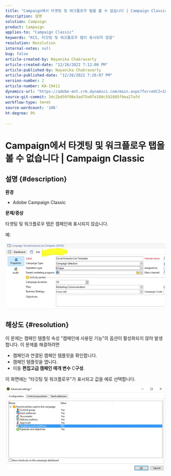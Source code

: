 ```yaml
---
title: "Campaign에서 타겟팅 및 워크플로우 탭을 볼 수 없습니다 | Campaign Classic"
description: 설명
solution: Campaign
product: Campaign
applies-to: "Campaign Classic"
keywords: "KCS, 타깃팅 및 워크플로우 탭이 표시되지 않음"
resolution: Resolution
internal-notes: null
bug: false
article-created-by: Nayanika Chakravarty
article-created-date: "12/26/2022 7:12:00 PM"
article-published-by: Nayanika Chakravarty
article-published-date: "12/26/2022 7:26:07 PM"
version-number: 2
article-number: KA-19411
dynamics-url: "https://adobe-ent.crm.dynamics.com/main.aspx?forceUCI=1&pagetype=entityrecord&etn=knowledgearticle&id=fbde4e26-5185-ed11-81ac-6045bd006b4b"
source-git-commit: 3dc2bd50f08e3ad75e07e180c592885f9ea27afd
workflow-type: tm+mt
source-wordcount: '106'
ht-degree: 9%

---
```


# Campaign에서 타겟팅 및 워크플로우 탭을 볼 수 없습니다 | Campaign Classic

## 설명 {#description}


<b>환경</b>

- Adobe Campaign Classic

<b>문제/증상</b>

타겟팅 및 워크플로우 탭은 캠페인에 표시되지 않습니다.

예:
<br><br>![](assets/___fcde4e26-5185-ed11-81ac-6045bd006b4b___.png)<br>

## 해상도 {#resolution}


이 문제는 캠페인 템플릿 속성 &quot;캠페인에 사용된 기능&quot;의 옵션이 활성화되지 않아 발생합니다. 이 문제를 해결하려면

- 캠페인과 연결된 캠페인 템플릿을 확인합니다.
- 캠페인 템플릿을 엽니다.
- 이동 <b>편집</b><b>고급 캠페인 매개 변수</b>  C<b>구성</b>.


이 화면에는 &quot;타깃팅 및 워크플로우&quot;가 표시되고 값을 예로 선택합니다.

![](assets/f184a935-4ace-ec11-a7b5-00224809c196.png)

